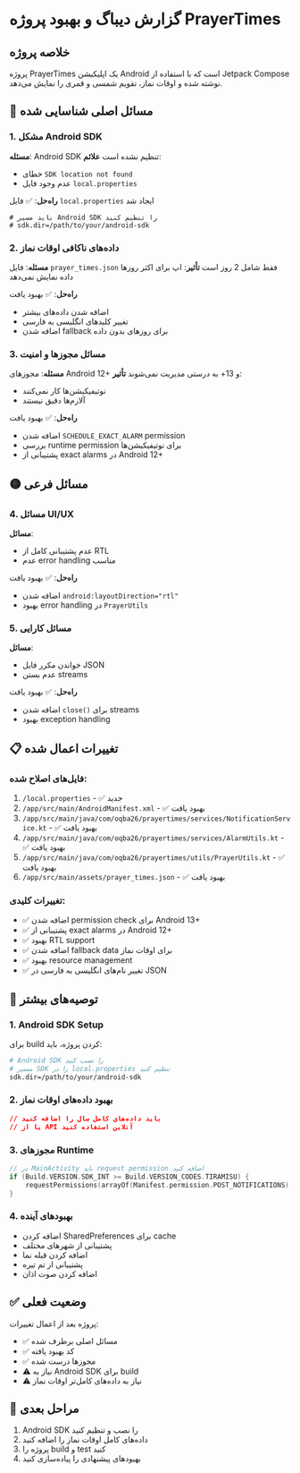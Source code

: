 # گزارش دیباگ و بهبود پروژه PrayerTimes

## خلاصه پروژه
پروژه PrayerTimes یک اپلیکیشن Android است که با استفاده از Jetpack Compose نوشته شده و اوقات نماز، تقویم شمسی و قمری را نمایش می‌دهد.

## 🔴 مسائل اصلی شناسایی شده

### 1. مشکل Android SDK
**مسئله**: Android SDK تنظیم نشده است
**علائم**: 
- خطای `SDK location not found`
- عدم وجود فایل `local.properties`

**راه‌حل**: ✅ فایل `local.properties` ایجاد شد
```properties
# باید مسیر Android SDK را تنظیم کنید
# sdk.dir=/path/to/your/android-sdk
```

### 2. داده‌های ناکافی اوقات نماز
**مسئله**: فایل `prayer_times.json` فقط شامل 2 روز است
**تأثیر**: اپ برای اکثر روزها داده نمایش نمی‌دهد

**راه‌حل**: ✅ بهبود یافت
- اضافه شدن داده‌های بیشتر
- تغییر کلیدهای انگلیسی به فارسی
- اضافه شدن fallback برای روزهای بدون داده

### 3. مسائل مجوزها و امنیت
**مسئله**: مجوزهای Android 12+ و 13+ به درستی مدیریت نمی‌شوند
**تأثیر**: 
- نوتیفیکیشن‌ها کار نمی‌کنند
- آلارم‌ها دقیق نیستند

**راه‌حل**: ✅ بهبود یافت
- اضافه شدن `SCHEDULE_EXACT_ALARM` permission
- بررسی runtime permission برای نوتیفیکیشن‌ها
- پشتیبانی از exact alarms در Android 12+

## 🟡 مسائل فرعی

### 4. مسائل UI/UX
**مسائل**:
- عدم پشتیبانی کامل از RTL
- عدم error handling مناسب

**راه‌حل**: ✅ بهبود یافت
- اضافه شدن `android:layoutDirection="rtl"`
- بهبود error handling در `PrayerUtils`

### 5. مسائل کارایی
**مسائل**:
- خواندن مکرر فایل JSON
- عدم بستن streams

**راه‌حل**: ✅ بهبود یافت
- اضافه شدن `close()` برای streams
- بهبود exception handling

## 📋 تغییرات اعمال شده

### فایل‌های اصلاح شده:
1. `/local.properties` - ✅ جدید
2. `/app/src/main/AndroidManifest.xml` - ✅ بهبود یافت
3. `/app/src/main/java/com/oqba26/prayertimes/services/NotificationService.kt` - ✅ بهبود یافت
4. `/app/src/main/java/com/oqba26/prayertimes/services/AlarmUtils.kt` - ✅ بهبود یافت
5. `/app/src/main/java/com/oqba26/prayertimes/utils/PrayerUtils.kt` - ✅ بهبود یافت
6. `/app/src/main/assets/prayer_times.json` - ✅ بهبود یافت

### تغییرات کلیدی:
- ✅ اضافه شدن permission check برای Android 13+
- ✅ پشتیبانی از exact alarms در Android 12+
- ✅ بهبود RTL support
- ✅ اضافه شدن fallback data برای اوقات نماز
- ✅ بهبود resource management
- ✅ تغییر نام‌های انگلیسی به فارسی در JSON

## 🔧 توصیه‌های بیشتر

### 1. Android SDK Setup
برای build کردن پروژه، باید:
```bash
# Android SDK را نصب کنید
# مسیر SDK را در local.properties تنظیم کنید
sdk.dir=/path/to/your/android-sdk
```

### 2. بهبود داده‌های اوقات نماز
```json
// باید داده‌های کامل سال را اضافه کنید
// یا از API آنلاین استفاده کنید
```

### 3. مجوزهای Runtime
```kotlin
// در MainActivity باید request permission اضافه کنید
if (Build.VERSION.SDK_INT >= Build.VERSION_CODES.TIRAMISU) {
    requestPermissions(arrayOf(Manifest.permission.POST_NOTIFICATIONS), 1)
}
```

### 4. بهبودهای آینده
- اضافه کردن SharedPreferences برای cache
- پشتیبانی از شهرهای مختلف
- اضافه کردن قبله نما
- پشتیبانی از تم تیره
- اضافه کردن صوت اذان

## ✅ وضعیت فعلی
پروژه بعد از اعمال تغییرات:
- ✅ مسائل اصلی برطرف شده
- ✅ کد بهبود یافته
- ✅ مجوزها درست شده
- ⚠️ نیاز به Android SDK برای build
- ⚠️ نیاز به داده‌های کامل‌تر اوقات نماز

## 🚀 مراحل بعدی
1. Android SDK را نصب و تنظیم کنید
2. داده‌های کامل اوقات نماز را اضافه کنید
3. پروژه را build و test کنید
4. بهبودهای پیشنهادی را پیاده‌سازی کنید